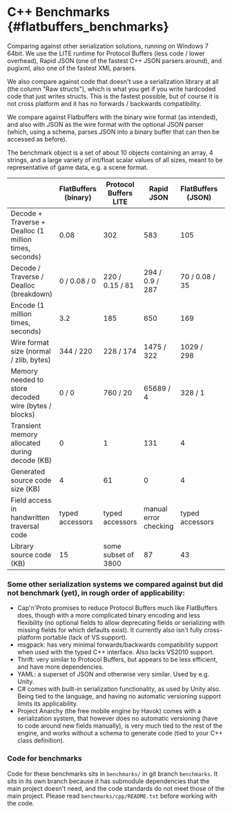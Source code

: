 C++ Benchmarks    {#flatbuffers_benchmarks}
==========

Comparing against other serialization solutions, running on Windows 7
64bit. We use the LITE runtime for Protocol Buffers (less code / lower
overhead), Rapid JSON (one of the fastest C++ JSON parsers around),
and pugixml, also one of the fastest XML parsers.

We also compare against code that doesn't use a serialization library
at all (the column "Raw structs"), which is what you get if you write
hardcoded code that just writes structs. This is the fastest possible,
but of course it is not cross platform and it has no forwards /
backwards compatibility.

We compare against Flatbuffers with the binary wire format (as
intended), and also with JSON as the wire format with the optional JSON
parser (which, using a schema, parses JSON into a binary buffer that can
then be accessed as before).

The benchmark object is a set of about 10 objects containing an array, 4
strings, and a large variety of int/float scalar values of all sizes,
meant to be representative of game data, e.g. a scene format.

|                                                        | FlatBuffers (binary)  | Protocol Buffers LITE | Rapid JSON            | FlatBuffers (JSON)     | pugixml               | Raw structs           |
|--------------------------------------------------------|-----------------------|-----------------------|-----------------------|------------------------| ----------------------| ----------------------|
| Decode + Traverse + Dealloc (1 million times, seconds) | 0.08                  | 302                   | 583                   | 105                    | 196                   | 0.02                  |
| Decode / Traverse / Dealloc (breakdown)                | 0 / 0.08 / 0          | 220 / 0.15 / 81       | 294 / 0.9 / 287       | 70 / 0.08 / 35         | 41 / 3.9 / 150        | 0 / 0.02 / 0          |
| Encode (1 million times, seconds)                      | 3.2                   | 185                   | 650                   | 169                    | 273                   | 0.15                  |
| Wire format size (normal / zlib, bytes)                | 344 / 220             | 228 / 174             | 1475 / 322            | 1029 / 298             | 1137 / 341            | 312 / 187             |
| Memory needed to store decoded wire (bytes / blocks)   | 0 / 0                 | 760 / 20              | 65689 / 4             | 328 / 1                | 34194 / 3             | 0 / 0                 |
| Transient memory allocated during decode (KB)          | 0                     | 1                     | 131                   | 4                      | 34                    | 0                     |
| Generated source code size (KB)                        | 4                     | 61                    | 0                     | 4                      | 0                     | 0                     |
| Field access in handwritten traversal code             | typed accessors       | typed accessors       | manual error checking | typed accessors        | manual error checking | typed but no safety   |
| Library source code (KB)                               | 15                    | some subset of 3800   | 87                    | 43                     | 327                   | 0                     |

### Some other serialization systems we compared against but did not benchmark (yet), in rough order of applicability:

-   Cap'n'Proto promises to reduce Protocol Buffers much like FlatBuffers does,
    though with a more complicated binary encoding and less flexibility (no
    optional fields to allow deprecating fields or serializing with missing
    fields for which defaults exist).
    It currently also isn't fully cross-platform portable (lack of VS support).
-   msgpack: has very minimal forwards/backwards compatibility support when used
    with the typed C++ interface. Also lacks VS2010 support.
-   Thrift: very similar to Protocol Buffers, but appears to be less efficient,
    and have more dependencies.
-   YAML: a superset of JSON and otherwise very similar. Used by e.g. Unity.
-   C# comes with built-in serialization functionality, as used by Unity also.
    Being tied to the language, and having no automatic versioning support
    limits its applicability.
-   Project Anarchy (the free mobile engine by Havok) comes with a serialization
    system, that however does no automatic versioning (have to code around new
    fields manually), is very much tied to the rest of the engine, and works
    without a schema to generate code (tied to your C++ class definition).

### Code for benchmarks

Code for these benchmarks sits in `benchmarks/` in git branch `benchmarks`.
It sits in its own branch because it has submodule dependencies that the main
project doesn't need, and the code standards do not meet those of the main
project. Please read `benchmarks/cpp/README.txt` before working with the code.

<br>

